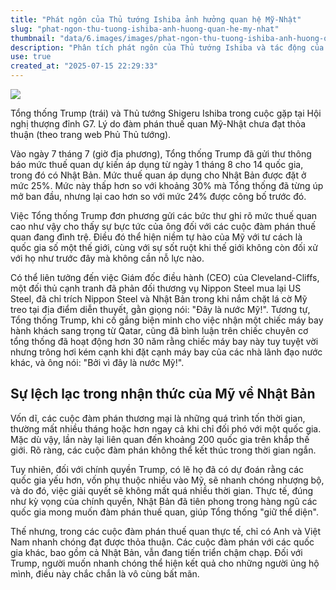 ```yaml
---
title: "Phát ngôn của Thủ tướng Ishiba ảnh hưởng quan hệ Mỹ-Nhật"
slug: "phat-ngon-thu-tuong-ishiba-anh-huong-quan-he-my-nhat"
thumbnail: "data/6.images/images/phat-ngon-thu-tuong-ishiba-anh-huong-quan-he-my-nhat.webp"
description: "Phân tích phát ngôn của Thủ tướng Ishiba và tác động của nó đến đàm phán thuế quan Mỹ-Nhật, cũng như sự thất vọng của Tổng thống Trump."
use: true
created_at: "2025-07-15 22:29:33"
---
```


![](/images/20250715-00138259-wedge-000-1-view.webp)

Tổng thống Trump (trái) và Thủ tướng Shigeru Ishiba trong cuộc gặp tại Hội nghị thượng đỉnh G7. Lý do đàm phán thuế quan Mỹ-Nhật chưa đạt thỏa thuận (theo trang web Phủ Thủ tướng).

Vào ngày 7 tháng 7 (giờ địa phương), Tổng thống Trump đã gửi thư thông báo mức thuế quan dự kiến áp dụng từ ngày 1 tháng 8 cho 14 quốc gia, trong đó có Nhật Bản. Mức thuế quan áp dụng cho Nhật Bản được đặt ở mức 25%. Mức này thấp hơn so với khoảng 30% mà Tổng thống đã từng úp mở ban đầu, nhưng lại cao hơn so với mức 24% được công bố trước đó.

Việc Tổng thống Trump đơn phương gửi các bức thư ghi rõ mức thuế quan cao như vậy cho thấy sự bực tức của ông đối với các cuộc đàm phán thuế quan đang đình trệ. Điều đó thể hiện niềm tự hào của Mỹ với tư cách là quốc gia số một thế giới, cùng với sự sốt ruột khi thế giới không còn đối xử với họ như trước đây mà không cần nỗ lực nào.

Có thể liên tưởng đến việc Giám đốc điều hành (CEO) của Cleveland-Cliffs, một đối thủ cạnh tranh đã phản đối thương vụ Nippon Steel mua lại US Steel, đã chỉ trích Nippon Steel và Nhật Bản trong khi nắm chặt lá cờ Mỹ treo tại địa điểm diễn thuyết, gằn giọng nói: "Đây là nước Mỹ!". Tương tự, Tổng thống Trump, khi cố gắng biện minh cho việc nhận một chiếc máy bay hành khách sang trọng từ Qatar, cũng đã bình luận trên chiếc chuyên cơ tổng thống đã hoạt động hơn 30 năm rằng chiếc máy bay này tuy tuyệt vời nhưng trông hơi kém cạnh khi đặt cạnh máy bay của các nhà lãnh đạo nước khác, và ông nói: "Bởi vì đây là nước Mỹ!".

## Sự lệch lạc trong nhận thức của Mỹ về Nhật Bản

Vốn dĩ, các cuộc đàm phán thương mại là những quá trình tốn thời gian, thường mất nhiều tháng hoặc hơn ngay cả khi chỉ đối phó với một quốc gia. Mặc dù vậy, lần này lại liên quan đến khoảng 200 quốc gia trên khắp thế giới. Rõ ràng, các cuộc đàm phán không thể kết thúc trong thời gian ngắn.

Tuy nhiên, đối với chính quyền Trump, có lẽ họ đã có dự đoán rằng các quốc gia yếu hơn, vốn phụ thuộc nhiều vào Mỹ, sẽ nhanh chóng nhượng bộ, và do đó, việc giải quyết sẽ không mất quá nhiều thời gian. Thực tế, đúng như kỳ vọng của chính quyền, Nhật Bản đã tiên phong trong hàng ngũ các quốc gia mong muốn đàm phán thuế quan, giúp Tổng thống "giữ thể diện".

Thế nhưng, trong các cuộc đàm phán thuế quan thực tế, chỉ có Anh và Việt Nam nhanh chóng đạt được thỏa thuận. Các cuộc đàm phán với các quốc gia khác, bao gồm cả Nhật Bản, vẫn đang tiến triển chậm chạp. Đối với Trump, người muốn nhanh chóng thể hiện kết quả cho những người ủng hộ mình, điều này chắc chắn là vô cùng bất mãn.